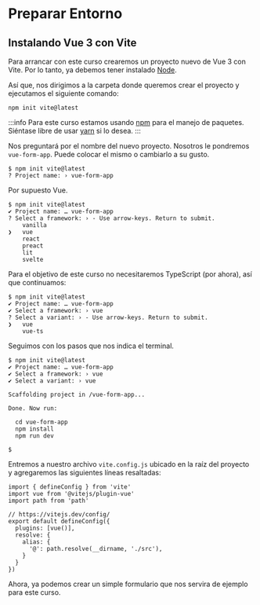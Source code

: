 # Preparar Entorno

## Instalando Vue 3 con Vite

Para arrancar con este curso crearemos un proyecto nuevo de Vue 3 con Vite. Por lo tanto, ya debemos tener instalado [Node](https://nodejs.org/es/).

Así que, nos dirigimos a la carpeta donde queremos crear el proyecto y ejecutamos el siguiente comando:

```
npm init vite@latest
```
:::info
Para este curso estamos usando [npm](https://www.npmjs.com/) para el manejo de paquetes. Siéntase libre de usar [yarn](https://yarnpkg.com) si lo desea. 
:::

Nos preguntará por el nombre del nuevo proyecto. Nosotros le pondremos `vue-form-app`. Puede colocar el mismo o cambiarlo a su gusto.
```
$ npm init vite@latest
? Project name: › vue-form-app
```

Por supuesto Vue.

```{5}
$ npm init vite@latest
✔ Project name: … vue-form-app
? Select a framework: › - Use arrow-keys. Return to submit.
    vanilla
❯   vue
    react
    preact
    lit
    svelte
```

Para el objetivo de este curso no necesitaremos TypeScript (por ahora), así que continuamos:

```{5}
$ npm init vite@latest
✔ Project name: … vue-form-app
✔ Select a framework: › vue
? Select a variant: › - Use arrow-keys. Return to submit.
❯   vue
    vue-ts
```

Seguimos con los pasos que nos indica el terminal.

```{10,11,12}
$ npm init vite@latest
✔ Project name: … vue-form-app
✔ Select a framework: › vue
✔ Select a variant: › vue

Scaffolding project in /vue-form-app...

Done. Now run:

  cd vue-form-app
  npm install
  npm run dev

$
```

Entremos a nuestro archivo `vite.config.js` ubicado en la raíz del proyecto y agregaremos las siguientes líneas resaltadas:

```js{3,8,9,10,11}
import { defineConfig } from 'vite'
import vue from '@vitejs/plugin-vue'
import path from 'path'

// https://vitejs.dev/config/
export default defineConfig({
  plugins: [vue()],
  resolve: {
    alias: {
      '@': path.resolve(__dirname, './src'),
    }
  }
})
```

Ahora, ya podemos crear un simple formulario que nos servira de ejemplo para este curso.

